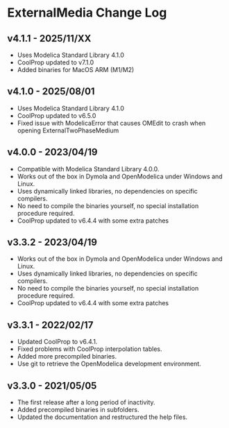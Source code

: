 # ExternalMedia Change Log

## v4.1.1 - 2025/11/XX
 - Uses Modelica Standard Library 4.1.0
 - CoolProp updated to v7.1.0
 - Added binaries for MacOS ARM (M1/M2)

## v4.1.0 - 2025/08/01
 - Uses Modelica Standard Library 4.1.0
 - CoolProp updated to v6.5.0
 - Fixed issue with ModelicaError that causes OMEdit to crash when opening ExternalTwoPhaseMedium

## v4.0.0 - 2023/04/19
 - Compatible with Modelica Standard Library 4.0.0.
 - Works out of the box in Dymola and OpenModelica under Windows and Linux.
 - Uses dynamically linked libraries, no dependencies on specific compilers.
 - No need to compile the binaries yourself, no special installation procedure required.
 - CoolProp updated to v6.4.4 with some extra patches

## v3.3.2 - 2023/04/19
 - Works out of the box in Dymola and OpenModelica under Windows and Linux.
 - Uses dynamically linked libraries, no dependencies on specific compilers.
 - No need to compile the binaries yourself, no special installation procedure required.
 - CoolProp updated to v6.4.4 with some extra patches

## v3.3.1 - 2022/02/17
 - Updated CoolProp to v6.4.1.
 - Fixed problems with CoolProp interpolation tables.
 - Added more precompiled binaries.
 - Use git to retrieve the OpenModelica development environment.

## v3.3.0 - 2021/05/05
 - The first release after a long period of inactivity.
 - Added precompiled binaries in subfolders.
 - Updated the documentation and restructured the help files.
